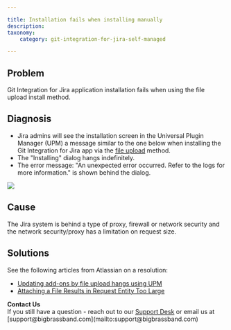 ```yaml
---

title: Installation fails when installing manually
description:
taxonomy:
    category: git-integration-for-jira-self-managed

---
```

## Problem

Git Integration for Jira application installation fails when using the file upload install method.

## Diagnosis

*   Jira admins will see the installation screen in the Universal Plugin Manager (UPM) a message similar to the one below when installing the Git Integration for Jira app via the [file upload](https://confluence.atlassian.com/upm/installing-marketplace-apps-273875715.html#InstallingMarketplaceapps-Installingbyfileupload) method.
*   The "Installing" dialog hangs indefinitely.
*   The error message: "An unexpected error occurred. Refer to the logs for more information." is shown behind the dialog.

![](https://bigbrassband.atlassian.net/wiki/download/thumbnails/167247873/capture.PNG?version=1&modificationDate=1567569013701&cacheVersion=1&api=v2&width=942&height=249)

## Cause

The Jira system is behind a type of proxy, firewall or network security and the network security/proxy has a limitation on request size.

## Solutions

See the following articles from Atlassian on a resolution:

*   [Updating add-ons by file upload hangs using UPM](https://confluence.atlassian.com/stashkb/updating-add-ons-by-file-upload-hangs-using-upm-660735049.html)
*   [Attaching a File Results in Request Entity Too Large](https://confluence.atlassian.com/jirakb/attaching-a-file-results-in-request-entity-too-large-320602682.html)

<div class="bbb-callout bbb--info">
    <div class="irow">
    <div class="ilogobox">
        <span class="logoimg"></span>
    </div>
    <div class="imsgbox">
        <b>Contact Us</b><br>
        If you still have a question - reach out to our <a href='https://bigbrassband.atlassian.net/servicedesk/customer/portals'>Support Desk</a> or email us at [support@bigbrassband.com](mailto:support@bigbrassband.com)
    </div>
    </div>
</div>

